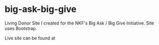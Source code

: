# big-ask-big-give

Living Donor Site I created for the NKF's Big Ask / Big Give Initiative.
Site uses Bootstrap.

Live site can be found at 
